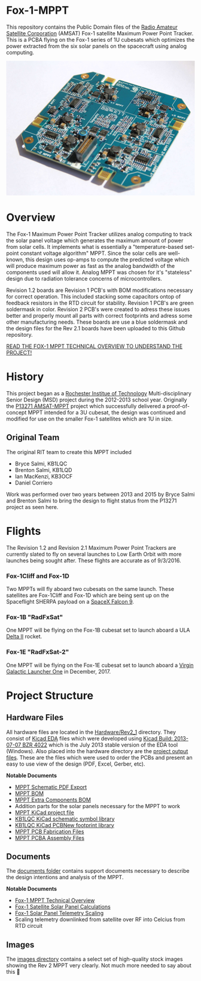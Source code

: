 # Fox-1-MPPT
This repository contains the Public Domain files of the [Radio Amateur Satellite Corporation](http://www.amsat.org) (AMSAT) Fox-1 satellite Maximum Power Point Tracker. This is a PCBA flying on the Fox-1 series of 1U cubesats which optimizes the power extracted from the six solar panels on the spacecraft using analog computing.

![AMSAT Fox-1 MPPT](https://github.com/FaradayRF/Fox-1-MPPT/blob/master/images/Fox-1_MPPT_Rev2_LowRes.jpg)

# Overview

The Fox-1 Maximum Power Point Tracker utilizes analog computing to track the solar panel voltage which generates the maximum amount of power from solar cells. It implements what is essentially a "temperature-based set-point constant voltage algorithm" MPPT. Since the solar cells are well-known, this design uses op-amps to compute the predicted voltage which will produce maximum power as fast as the analog bandwidth of the components used will allow it. Analog MPPT was chosen for it's "stateless" design due to radiation tolerance concerns of microcontrollers.

Revision 1.2 boards are Revision 1 PCB's with BOM modifications necessary for correct operation. This included stacking some capacitors ontop of feedback resistors in the RTD circuit for stability. Revision 1 PCB's are green soldermask in color. Revision 2 PCB's were created to adress these issues better and properly mount all parts with correct footprints and adress some other manufacturing needs. These boards are use a blue soldermask and the design files for the Rev 2.1 boards have been uploaded to this Github repository.

[READ THE FOX-1 MPPT TECHNICAL OVERVIEW TO UNDERSTAND THE PROJECT!](https://github.com/FaradayRF/Fox-1-MPPT/blob/master/Documents/Fox-1_MaximumPowerPointTracker.pdf)

# History
This project began as a [Rochester Institue of Technology](http://downloads.kicad-pcb.org/archive/KiCad_stable-2013.07.07-BZR4022_Win_full_version.exe) Multi-disciplinary Senior Design (MSD) project during the 2012-2013 school year. Originally the [P13271 AMSAT-MPPT](http://edge.rit.edu/edge/P13271/public/Home) project which successfully delivered a proof-of-concept MPPT intended for a 3U cubesat, the design was continued and modified for use on the smaller Fox-1 satellites which are 1U in size.

## Original Team
The original RIT team to create this MPPT included
* Bryce Salmi, KB1LQC
* Brenton Salmi, KB1LQD
* Ian MacKenzi, KB3OCF
* Daniel Corriero

Work was performed over two years between 2013 and 2015 by Bryce Salmi and Brenton Salmi to bring the design to flight status from the P13271 project as seen here.

# Flights
The Revision 1.2 and Revision 2.1 Maximum Power Point Trackers are currently slated to fly on several launches to Low Earth Orbit with more launches being sought after. These flights are accurate as of 9/3/2016.

### Fox-1Cliff and Fox-1D
Two MPPTs will fly aboard two cubesats on the same launch. These satellites are Fox-1Cliff and Fox-1D which are being sent up on the Spaceflight SHERPA payload on a [SpaceX Falcon 9](http://www.spacex.com/falcon9).

### Fox-1B "RadFxSat"
One MPPT will be flying on the Fox-1B cubesat set to launch aboard a ULA [Delta II](http://www.ulalaunch.com/Products_DeltaII.aspx) rocket.

### Fox-1E "RadFxSat-2"
One MPPT will be flying on the Fox-1E cubesat set to launch aboard a [Virgin Galactic Launcher One](http://www.virgingalactic.com/satellite-launch/) in December, 2017.

# Project Structure
## Hardware Files
All hardware files are located in the [Hardware/Rev2_1](https://github.com/FaradayRF/Fox-1-MPPT/tree/master/Hardware/Rev2_1) directory. They consist of [Kicad EDA](http://kicad-pcb.org/) files which were developed using [Kicad Build: 2013-07-07 BZR 4022](http://downloads.kicad-pcb.org/archive/KiCad_stable-2013.07.07-BZR4022_Win_full_version.exe) which is the July 2013 stable version of the EDA tool (Windows). Also placed into the hardware directory are the [project output files](https://github.com/FaradayRF/Fox-1-MPPT/tree/master/Hardware/Rev2_1/OutputFiles). These are the files which were used to order the PCBs and present an easy to use view of the design (PDF, Excel, Gerber, etc).

**Notable Documents**
* [MPPT Schematic PDF Export](https://github.com/FaradayRF/Fox-1-MPPT/blob/master/Hardware/Rev2_1/OutputFiles/TL1451_MPPT_Flight_Rev2_BW.pdf)
* [MPPT BOM](https://github.com/FaradayRF/Fox-1-MPPT/blob/master/Hardware/Rev2_1/OutputFiles/TL1451_MPPT_Flight_Rev2_BOM.xlsx)
* [MPPT Extra Components BOM](https://github.com/FaradayRF/Fox-1-MPPT/blob/master/Hardware/Rev2_1/OutputFiles/TL1451_MPPT_Flight_Rev2_Additional_BOM.xlsx)
 * Addition parts for the solar panels necessary for the MPPT to work
* [MPPT KiCad project file](https://github.com/FaradayRF/Fox-1-MPPT/blob/master/Hardware/Rev2_1/TL1451_MPPT_Flight_Rev1.pro)
* [KB1LQC KiCad schematic symbol library](https://github.com/FaradayRF/Fox-1-MPPT/blob/master/Hardware/Rev2_1/KB1LQC.lib)
* [KB1LQC KiCad PCBNew footprint library](https://github.com/FaradayRF/Fox-1-MPPT/blob/master/Hardware/Rev2_1/KB1LQC.mod)
* [MPPT PCB Fabrication Files](https://github.com/FaradayRF/Fox-1-MPPT/blob/master/Hardware/Rev2_1/OutputFiles/TL1451_MPPT_Flight_Rev2_1_FAB_Files.zip)
* [MPPT PCBA Assembly Files](https://github.com/FaradayRF/Fox-1-MPPT/blob/master/Hardware/Rev2_1/OutputFiles/TL1451_MPPT_Flight_Rev2_1_ASSEMBLY_Files.zip)

## Documents
The [documents folder](https://github.com/FaradayRF/Fox-1-MPPT/tree/master/Documents) contains support documents necessary to describe the design intentions and analysis of the MPPT.

**Notable Documents**
* [Fox-1 MPPT Technical Overview](https://github.com/FaradayRF/Fox-1-MPPT/blob/master/Documents/Fox-1_MaximumPowerPointTracker.pdf)
* [Fox-1 Satellite Solar Panel Calculations](https://github.com/FaradayRF/Fox-1-MPPT/blob/master/Documents/MPPT_Expected_Voltages_Fox-1.xlsx)
* [Fox-1 Solar Panel Telemetry Scaling](https://github.com/FaradayRF/Fox-1-MPPT/blob/master/Documents/PanelTemperatureScaling.xlsx)
 * Scaling telemetry downlinked from satellite over RF into Celcius from RTD circuit

## Images
The [images directory](https://github.com/FaradayRF/Fox-1-MPPT/tree/master/images) contains a select set of high-quality stock images showing the Rev 2 MPPT very clearly. Not much more needed to say about this :rocket:
